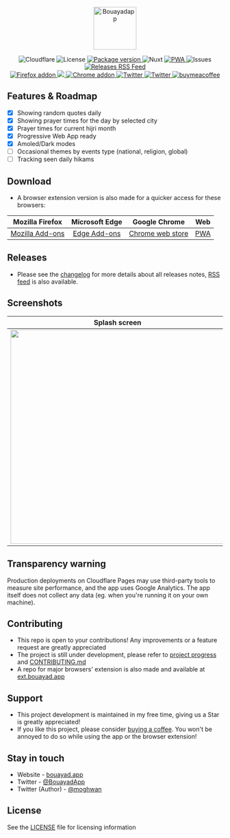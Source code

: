 <p align="center">
  <a href="https://www.bouayad.app" target="blank"><img src="./public/android-chrome-192x192.png" width="100" alt="Bouayadapp" /></a>
</p>

<p align="center">  
  
  <img src="https://img.shields.io/badge/Cloudflare-Pages-F38020?logo=Cloudflare&logoColor=white" alt="Cloudflare">
  <img src="https://img.shields.io/github/license/moghwan/web.bouayad.app?color=white" alt="License">
  <a href="https://github.com/moghwan/web.bouayad.app/releases">
    <img src="https://img.shields.io/github/package-json/v/moghwan/web.bouayad.app" alt="Package version">
  </a>
  <img src="https://img.shields.io/badge/‎ -Nuxt-00c16a?logo=Nuxt&logoColor=white" alt="Nuxt">
  <a href="https://web.bouayad.app">
    <img src="https://www.pwa-shields.com/1.0.0/series/classic/white/gray.svg" alt="PWA">
  </a>
  
  <img src="https://img.shields.io/github/issues-closed/moghwan/web.bouayad.app?color=purple" alt="Issues">
  <a href="https://github.com/moghwan/web.bouayad.app/releases.atom">
    <img alt="Releases RSS Feed" src="https://img.shields.io/badge/rss-releases-ffa500?logo=rss" />
  </a>

  <br>

  
   <a href="https://addons.mozilla.org/firefox/addon/bouayadapp-اليومية-العصرية/">
    <img src="https://img.shields.io/amo/users/bouayadapp-اليومية-العصرية?label=Firefox%20Users&style=flat&logo=firefox" alt="Firefox addon">
  </a>
  <a href="https://microsoftedge.microsoft.com/addons/detail/bouayadapp-%D8%A7%D9%84%D9%8A%D9%88%D9%85%D9%8A%D8%A9-%D8%A7%D9%84%D8%B9%D8%B5/hjkanamopcgpejnjckfkocleokagaeak">
    <img src="https://img.shields.io/badge/dynamic/json?query=%24.activeInstallCount&url=https%3A%2F%2Fmicrosoftedge.microsoft.com%2Faddons%2Fgetproductdetailsbycrxid%2Fhjkanamopcgpejnjckfkocleokagaeak&label=Edge%20Users&style=flat&logo=microsoftedge">
  </a>
  <a href="https://chrome.google.com/webstore/detail/bouayadapp-اليومية-العصري/homjiaebdnpmepkeiiipamadbbpkgcij">
    <img src="https://img.shields.io/chrome-web-store/users/homjiaebdnpmepkeiiipamadbbpkgcij?label=Chrome%20Users&style=flat&logo=googlechrome" alt="Chrome addon">
  </a>

  <a href="https://twitter.com/bouayadapp">
    <img src="https://img.shields.io/badge/follow-@bouayadapp-blue.svg?color=9cf" alt="Twitter">
  </a>
  <a href="https://twitter.com/messages/compose?recipient_id=890594413034057729&text=Thanks%20for%20@Bouayadapp!">
    <img src="https://img.shields.io/badge/say thanks!-X-black.svg?color=000&logo=twitter" alt="Twitter">
  </a>
  <a href="https://www.buymeacoffee.com/moghwan">
    <img src="https://img.shields.io/badge/buymeacoffee-support-yellow.svg?logo=buymeacoffee" alt="buymeacoffee">
  </a>
</p>


## Features & Roadmap
- [x] Showing random quotes daily
- [x] Showing prayer times for the day by selected city
- [x] Prayer times for current hijri month
- [x] Progressive Web App ready
- [x] Amoled/Dark modes
- [ ] Occasional themes by events type (national, religion, global)
- [ ] Tracking seen daily hikams

## Download
- A browser extension version is also made for a quicker access for these browsers:

| Mozilla Firefox | Microsoft Edge | Google Chrome |              Web               |
|:---------------:|:--------------:|:-------------:|:------------------------------:|
| [Mozilla Add-ons](https://addons.mozilla.org/firefox/addon/bouayadapp-%D8%A7%D9%84%D9%8A%D9%88%D9%85%D9%8A%D8%A9-%D8%A7%D9%84%D8%B9%D8%B5%D8%B1%D9%8A%D8%A9/) | [Edge Add-ons](https://microsoftedge.microsoft.com/addons/detail/bouayadapp-%D8%A7%D9%84%D9%8A%D9%88%D9%85%D9%8A%D8%A9-%D8%A7%D9%84%D8%B9%D8%B5/hjkanamopcgpejnjckfkocleokagaeak) | [Chrome web store](https://chrome.google.com/webstore/detail/bouayadapp-اليومية-العصري/homjiaebdnpmepkeiiipamadbbpkgcij) | [PWA](https://web.bouayad.app) |

## Releases
- Please see the [changelog](https://github.com/moghwan/web.bouayad.app/releases) for more details about all releases notes, [RSS feed](https://github.com/moghwan/web.bouayad.app/releases.atom) is also available.

## Screenshots

|                            Splash screen                                                                                       |                                                           In action                                                            |                                             Separated activity                                              |
|:------------------------------------------------------------------------------------------------------------------------------:|:------------------------------------------------------------------------------------------------------------------------------:|:------------------------------------------------------------------------------------------------------------------------------:|
|<img height="500" src="https://user-images.githubusercontent.com/2495180/221441540-ee8717a9-8eaf-4040-ac3d-19b7a5358299.png" >  |                                                   <img height="500" src="https://user-images.githubusercontent.com/2495180/224451926-b2099adf-0645-4a80-a0fb-c4b745689ad0.gif" >                                                   | <img height="500" src="https://user-images.githubusercontent.com/2495180/221441541-3b8d893c-b871-4905-b831-a456fc754ef3.png" > |

## Transparency warning
Production deployments on Cloudflare Pages may use third-party tools to measure site performance, and the app uses Google Analytics.
The app itself does not collect any data (eg. when you're running it on your own machine).

## Contributing
- This repo is open to your contributions! Any improvements or a feature request are greatly appreciated
- The project is still under development, please refer to [project progress](https://github.com/users/moghwan/projects/2) and [CONTRIBUTING.md](./CONTRIBUTING.md)
- A repo for major browsers' extension is also made and available at [ext.bouayad.app](https://github.com/moghwan/ext.bouayad.app)

## Support
- This project development is maintained in my free time, giving us a Star is greatly appreciated!
- If you like this project, please consider [buying a coffee](https://www.buymeacoffee.com/moghwan). You won't be annoyed to do so while using the app or the browser extension!

## Stay in touch
* Website - [bouayad.app](https://bouayad.app)
* Twitter - [@BouayadApp](https://twitter.com/bouayadapp)
* Twitter (Author) - [@moghwan](https://twitter.com/moghwan)

## License
See the [LICENSE](./LICENSE) file for licensing information

